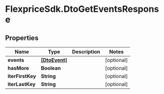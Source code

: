 # FlexpriceSdk.DtoGetEventsResponse

## Properties

Name | Type | Description | Notes
------------ | ------------- | ------------- | -------------
**events** | [**[DtoEvent]**](DtoEvent.md) |  | [optional] 
**hasMore** | **Boolean** |  | [optional] 
**iterFirstKey** | **String** |  | [optional] 
**iterLastKey** | **String** |  | [optional] 


